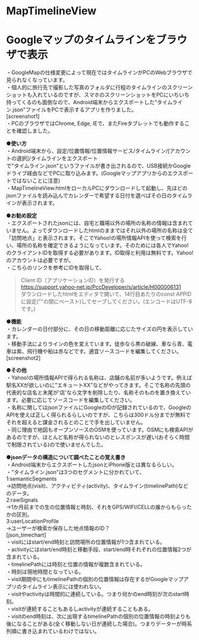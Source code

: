 # MapTimelineView  
# Googleマップのタイムラインをブラウザで表示  
  
・GoogleMapの仕様変更によって現在ではタイムラインがPCのWebブラウザで見られなくなっています。  
・個人的に旅行先で撮影した写真のフォルダに行程のタイムラインのスクリーンショットも入れているのですが、スマホのスクリーンショットをPCにいちいち持ってくるのも面倒なので、Android端末からエクスポートした"タイムライン.json"ファイルをPCで表示するアプリを作りました。  
[screenshot1]  
・PCのブラウザではChrome, Edge, IEで、またFireタブレットでも動作することを確認しました。  
  
**●使い方**  
・Android端末から、設定/位置情報/位置情報サービス/タイムライン/[アカウントの選択]/タイムラインをエクスポート  
で"タイムライン.json"というファイルが書き出されるので、USB接続かGoogleドライブ経由などでPCに取り込みます。(Googleマップアプリからのエクスポートではないことに注意)  
・MapTimelineView.htmlをローカルPCにダウンロードして起動し、先ほどのjsonファイルを読み込んでカレンダーで希望する日付を選べばその日のタイムラインが表示されます。  
  
**●お勧め設定**  
・エクスポートされたjsonには、自宅と職場以外の場所の名称の情報は含まれていません。よってダウンロードしたhtmlのままではそれ以外の場所の名称は全て「訪問地点」と表示されます。そこでYahoo!の場所情報APIを使って検索を行い、場所の名称を確定できるようになっています。そのためには各人でYahoo!のクライアントIDを取得する必要があります。ID取得と利用は無料です。Yahoo!のアカウントは必要ですが。  
・こちらのリンクを参考にIDを取得して、  
>Client ID（アプリケーションID）を発行する  
https://support.yahoo-net.jp/PccDeveloper/s/article/H000006131  
ダウンロードしたhtmlをエディタで開いて、14行目あたりのconst APPIDに設定(""の間にペースト)してセーブしてください。(エンコードはUTF-8です。)  
  
**●機能**  
・カレンダーの日付部分に、その日の移動距離に応じたサイズの円を表示しています。  
・移動手法によりラインの色を変えています。徒歩なら黒の破線、車なら青、電車は紫、飛行機や船は赤などです。適宜ソースコードを編集してください。  
[screenshot2]  
  
**●その他**  
・Yahoo!の場所情報APIで得られる名称は、店舗の名前が多いようです。例えば駅名XXが欲しいのに"エキュートXX"などがやってきます。そこで名称の先頭の代表的な店名と末尾が'店'なら文字を削除したり、名称そのものを置き換えています。必要に応じてソースコードを編集してください。  
・名称に関してはjsonファイルにGoogleのIDが記録されているので、GoogleのAPIを使えば正しく得られるらしいのですが、こちらは300ドル分までが無料でそれを超えると課金されるとのことで手を出していません。  
・同じ理由で地図もオープンソースのOSMを使っています。OSMにも検索APIがあるのですが、ほとんど名称が得られないのとレスポンスが遅い(おそらく時間で制限されている)ので使いませんでした。  
  
**●jsonデータの構造について調べたことの覚え書き**  
・Android端末からエクスポートしたjsonとiPhone版とは異なるらしい。  
・"タイムライン.json"は3つのセグメントに分かれていて、  
1:semanticSegments  
→訪問地点(visit)、アクティビティ(activity)、タイムライン(timelinePath)などのデータ。  
2:rawSignals  
→1か月前までの生の位置情報と時刻、それをGPS/WIFI/CELLの誰からもらったかの区別。  
3:userLocationProfile  
→ユーザーが検索か保存した地点情報のID？  
[json_timechart]  
・visitにはstart/end時刻と訪問場所の位置情報が1つ含まれている。  
・activityにはstart/end時刻と移動手段、start/end時それぞれの位置情報2つが含まれている。  
・timelinePathには時刻と位置の情報が複数含まれている。  
・時刻は現地時間となっている。  
・visit期間中にもtimelinePathの個別の位置情報は存在するがGoogleマップアプリのタイムライン表示には使われない。  
・visitやactivityは時間的に連続している。つまり何かのend時刻が次のstart時刻。  
・visitが連続することもあるしactivityが連続することもある。  
・visitのend時刻は、次に出現するtimelinePathの個別の位置情報の時刻よりも後になることがある(全く移動しない日が連続した場合)。つまりデーターが時系列順に書き込まれているわけではない。  

